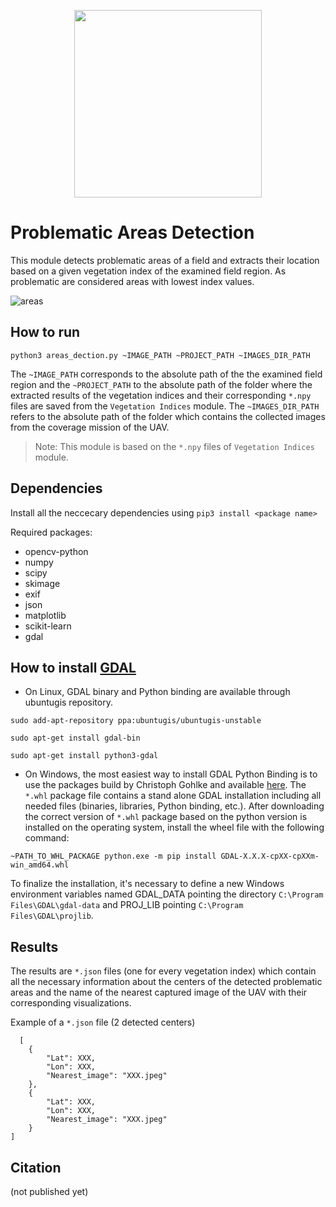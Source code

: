 <p align="center">
<img src="https://user-images.githubusercontent.com/77329407/105342573-3040e900-5be9-11eb-92df-7c09392b1e0c.png" width="300" />
  
# Problematic Areas Detection

This module detects problematic areas of a field and extracts their location based on a given vegetation index of the examined field region. As problematic are considered areas with lowest index values.

![areas](https://user-images.githubusercontent.com/26482319/114700280-01d73380-9d2a-11eb-891f-8ee0f4e47593.jpg)


## How to run
```
python3 areas_dection.py ~IMAGE_PATH ~PROJECT_PATH ~IMAGES_DIR_PATH
```
  
The ```~IMAGE_PATH``` corresponds to the absolute path of the the examined field region and the ```~PROJECT_PATH``` to the absolute path of the folder where the extracted results of the vegetation indices and their corresponding ```*.npy``` files are saved from the ```Vegetation Indices``` module. The ```~IMAGES_DIR_PATH``` refers to the absolute path of the folder which contains the collected images from the coverage mission of the UAV.
  
> Note: This module is based on the ```*.npy``` files of ```Vegetation Indices``` module. 
  
  
## Dependencies 
Install all the neccecary dependencies using ```pip3 install <package name>```
  
Required packages:
  * opencv-python
  * numpy
  * scipy  
  * skimage
  * exif 
  * json
  * matplotlib
  * scikit-learn
  * gdal

## How to install [GDAL](https://gdal.org)
* On Linux, GDAL binary and Python binding are available through ubuntugis repository. 
  
```sudo add-apt-repository ppa:ubuntugis/ubuntugis-unstable```
  
```sudo apt-get install gdal-bin```
  
```sudo apt-get install python3-gdal```
  
  
* On Windows, the most easiest way to install GDAL Python Binding is to use the packages build by Christoph Gohlke and available [here](https://www.lfd.uci.edu/~gohlke/pythonlibs/#gdal). The ```*.whl``` package file contains a stand alone GDAL installation including all needed files (binaries, libraries, Python 
binding, etc.). After downloading the correct version of ```*.whl``` package based on the python version is installed on the operating system, install the wheel file with the following command:

```
~PATH_TO_WHL_PACKAGE python.exe -m pip install GDAL-X.X.X-cpXX-cpXXm-win_amd64.whl
```
  
To finalize the installation, it's necessary to define a new Windows environment variables named GDAL_DATA pointing the directory ```C:\Program Files\GDAL\gdal-data``` and PROJ_LIB pointing ```C:\Program Files\GDAL\projlib```.

  
## Results
The results are ```*.json``` files (one for every vegetation index) which contain all the necessary information about the centers of the detected problematic areas and the name of the nearest captured image of the UAV with their corresponding visualizations.
  
Example of a ```*.json``` file (2 detected centers)
```
  [
    {
        "Lat": XXX,
        "Lon": XXX,
        "Nearest_image": "XXX.jpeg"
    },
    {
        "Lat": XXX,
        "Lon": XXX,
        "Nearest_image": "XXX.jpeg"
    }
]
```
  
## Citation
(not published yet)
